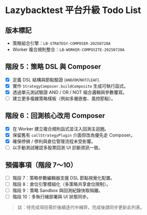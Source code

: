 # Lazybacktest 平台升級 Todo List

## 版本標記
- 策略組合引擎：`LB-STRATEGY-COMPOSER-20250720A`
- Worker 複合規則整合：`LB-WORKER-COMPOSITE-20250720A`

## 階段 5：策略 DSL 與 Composer
- [x] 定義 DSL 結構與節點驗證 (`AND`/`OR`/`NOT`/`LEAF`).
- [x] 實作 `StrategyComposer.buildComposite` 生成可執行函式。
- [x] 透過單元測試驗證 AND / OR / NOT 組合邏輯與參數覆寫。
- [ ] 建立更多複雜策略樣板（例如多層嵌套、風控節點）。

## 階段 6：回測核心改用 Composer
- [x] 在 Worker 建立複合規則函式並注入回測主迴圈。
- [x] 保留舊有 `callStrategyPlugin` 介面但改為優先走 Composer。
- [x] 確保停損 / 停利與倉位管理流程未受影響。
- [ ] 以手動測試確認多股票回測 UI 診斷資訊一致。

## 預備事項（階段 7～10）
- [ ] 階段 7：策略參數編輯器支援 DSL 節點視覺化配置。
- [ ] 階段 8：倉位引擎模組化（多策略共享倉位限制）。
- [ ] 階段 9：策略 Sandbox 與回測紀錄快取隔離。
- [ ] 階段 10：多執行緒部署與 UI 狀態同步。

> 註：待完成項目需於後續迭代中補齊，完成後請同步更新此列表。
